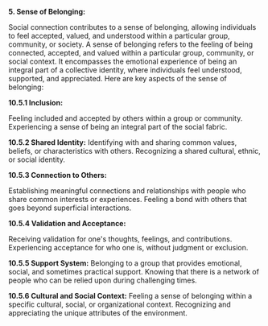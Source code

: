 **5. Sense of Belonging:**

Social connection contributes to a sense of belonging, allowing individuals to feel accepted, valued, and understood within a particular group, community, or society.
A sense of belonging refers to the feeling of being connected, accepted, and valued within a particular group, community, or social context. It encompasses the emotional experience of being an integral part of a collective identity, where individuals feel understood, supported, and appreciated. Here are key aspects of the sense of belonging:

**10.5.1 Inclusion:**

Feeling included and accepted by others within a group or community.
Experiencing a sense of being an integral part of the social fabric.

**10.5.2 Shared Identity:**
 Identifying with and sharing common values, beliefs, or characteristics with others.
 Recognizing a shared cultural, ethnic, or social identity.

**10.5.3 Connection to Others:**

Establishing meaningful connections and relationships with people who share common interests or experiences.
Feeling a bond with others that goes beyond superficial interactions.

**10.5.4 Validation and Acceptance:**

 Receiving validation for one's thoughts, feelings, and contributions.
Experiencing acceptance for who one is, without judgment or exclusion.

**10.5.5 Support System:**
Belonging to a group that provides emotional, social, and sometimes practical support.
Knowing that there is a network of people who can be relied upon during challenging times.

**10.5.6 Cultural and Social Context:**
Feeling a sense of belonging within a specific cultural, social, or organizational context.
Recognizing and appreciating the unique attributes of the environment.
